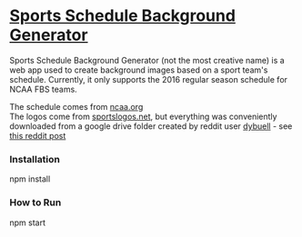 # [Sports Schedule Background Generator](http://ssbg.herokuapp.com)

Sports Schedule Background Generator (not the most creative name) is a web app used to create background images based on a sport team's schedule.
Currently, it only supports the 2016 regular season schedule for NCAA FBS teams.

The schedule comes from [ncaa.org](http://www.ncaa.org/championships/statistics/football-schedules)  
The logos come from [sportslogos.net](http://www.sportslogos.net), but everything was conveniently downloaded from a google drive folder created by reddit user [dybuell](https://www.reddit.com/user/dybuell) - see [this reddit post](https://www.reddit.com/r/CFB/comments/3fvdmb/its_time_im_back_with_a_preview_guide_for_the/)

### Installation

npm install

### How to Run

npm start
